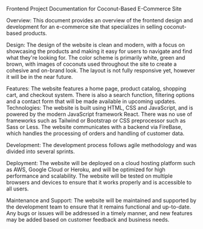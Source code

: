 Frontend Project Documentation for Coconut-Based E-Commerce Site

Overview:
This document provides an overview of the frontend design and development for an e-commerce site that specializes in selling coconut-based products.

Design:
The design of the website is clean and modern, with a focus on showcasing the products and making it easy for users to navigate and find what they're looking for. The color scheme is primarily white, green and brown, with images of coconuts used throughout the site to create a cohesive and on-brand look. The layout is not fully responsive yet, however it will be in the near future.

Features:
The website features a home page, product catalog, shopping cart, and checkout system. There is also a search function, filtering options and a contact form that will be made available in upcoming updates.
Technologies:
The website is built using HTML, CSS and JavaScript, and is powered by the modern JavaScript framework React. There was no use of frameworks such as Tailwind or Bootstrap or CSS preprocessor such as Sass or Less. The website communicates with a backend via FireBase, which handles the processing of orders and handling of customer data.

Development:
The development process follows agile methodology and was divided into several sprints.

Deployment:
The website will be deployed on a cloud hosting platform such as AWS, Google Cloud or Heroku, and will be optimized for high performance and scalability. The website will be tested on multiple browsers and devices to ensure that it works properly and is accessible to all users.

Maintenance and Support:
The website will be maintained and supported by the development team to ensure that it remains functional and up-to-date. Any bugs or issues will be addressed in a timely manner, and new features may be added based on customer feedback and business needs.
